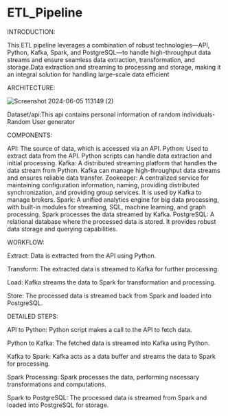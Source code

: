 # ETL_Pipeline

INTRODUCTION:

This ETL pipeline leverages a combination of robust technologies—API, Python, Kafka, Spark, and PostgreSQL—to handle high-throughput data streams and ensure seamless data extraction, transformation, and storage.Data extraction and streaming to processing and storage, making it an integral solution for handling large-scale data efficient

ARCHITECTURE:

![Screenshot 2024-06-05 113149 (2)](https://github.com/nasin15/ETL_Pipeline/assets/73739986/41ebf550-b5ba-49a5-9611-2428fe60cbaf)










Dataset/api:This api contains personal information of random individuals-Random User        generator


COMPONENTS:

API:  The source of data, which is accessed via an API.
Python: Used to extract data from the API. Python scripts can handle data extraction and   initial processing.
Kafka: A distributed streaming platform that handles the data stream from Python. Kafka can manage high-throughput data streams and ensures reliable data transfer.
Zookeeper: A centralized service for maintaining configuration information, naming, providing distributed synchronization, and providing group services. It is used by Kafka to manage brokers.
Spark: A unified analytics engine for big data processing, with built-in modules for streaming, SQL, machine learning, and graph processing. Spark processes the data streamed by Kafka.
PostgreSQL: A relational database where the processed data is stored. It provides robust data storage and querying capabilities.




WORKFLOW:

Extract: Data is extracted from the API using Python.

Transform: The extracted data is streamed to Kafka for further processing.

Load: Kafka streams the data to Spark for transformation and processing.

Store: The processed data is streamed back from Spark and loaded into PostgreSQL.

DETAILED STEPS:

API to Python: Python script makes a call to the API to fetch data.

Python to Kafka: The fetched data is streamed into Kafka using Python.

Kafka to Spark: Kafka acts as a data buffer and streams the data to Spark for processing.

Spark Processing: Spark processes the data, performing necessary transformations and computations.

Spark to PostgreSQL: The processed data is streamed from Spark and loaded into PostgreSQL for storage.

